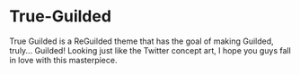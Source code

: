 # True-Guilded
True Guilded is a ReGuilded theme that has the goal of making Guilded, truly... Guilded! Looking just like the Twitter concept art, I hope you guys fall in love with this masterpiece.
